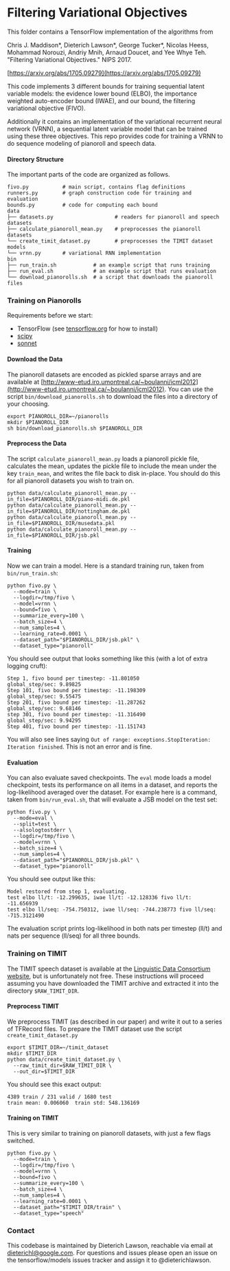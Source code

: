 # Filtering Variational Objectives

This folder contains a TensorFlow implementation of the algorithms from

Chris J. Maddison\*, Dieterich Lawson\*, George Tucker\*, Nicolas Heess, Mohammad Norouzi, Andriy Mnih, Arnaud Doucet, and Yee Whye Teh. "Filtering Variational Objectives." NIPS 2017.

[https://arxiv.org/abs/1705.09279](https://arxiv.org/abs/1705.09279)

This code implements 3 different bounds for training sequential latent variable models: the evidence lower bound (ELBO), the importance weighted auto-encoder bound (IWAE), and our bound, the filtering variational objective (FIVO).

Additionally it contains an implementation of the variational recurrent neural network (VRNN), a sequential latent variable model that can be trained using these three objectives. This repo provides code for training a VRNN to do sequence modeling of pianoroll and speech data.

#### Directory Structure
The important parts of the code are organized as follows.

```
fivo.py           # main script, contains flag definitions
runners.py        # graph construction code for training and evaluation
bounds.py         # code for computing each bound
data
├── datasets.py                    # readers for pianoroll and speech datasets
├── calculate_pianoroll_mean.py    # preprocesses the pianoroll datasets
└── create_timit_dataset.py        # preprocesses the TIMIT dataset
models
└── vrnn.py       # variational RNN implementation
bin
├── run_train.sh            # an example script that runs training
├── run_eval.sh             # an example script that runs evaluation
└── download_pianorolls.sh  # a script that downloads the pianoroll files
```

### Training on Pianorolls

Requirements before we start:

* TensorFlow (see [tensorflow.org](http://tensorflow.org) for how to install)
* [scipy](https://www.scipy.org/)
* [sonnet](https://github.com/deepmind/sonnet)


#### Download the Data

The pianoroll datasets are encoded as pickled sparse arrays and are available at [http://www-etud.iro.umontreal.ca/~boulanni/icml2012](http://www-etud.iro.umontreal.ca/~boulanni/icml2012). You can use the script `bin/download_pianorolls.sh` to download the files into a directory of your choosing.
```
export PIANOROLL_DIR=~/pianorolls
mkdir $PIANOROLL_DIR
sh bin/download_pianorolls.sh $PIANOROLL_DIR
```

#### Preprocess the Data

The script `calculate_pianoroll_mean.py` loads a pianoroll pickle file, calculates the mean, updates the pickle file to include the mean under the key `train_mean`, and writes the file back to disk in-place. You should do this for all pianoroll datasets you wish to train on.

```
python data/calculate_pianoroll_mean.py --in_file=$PIANOROLL_DIR/piano-midi.de.pkl
python data/calculate_pianoroll_mean.py --in_file=$PIANOROLL_DIR/nottingham.de.pkl
python data/calculate_pianoroll_mean.py --in_file=$PIANOROLL_DIR/musedata.pkl
python data/calculate_pianoroll_mean.py --in_file=$PIANOROLL_DIR/jsb.pkl
```

#### Training

Now we can train a model. Here is a standard training run, taken from `bin/run_train.sh`:
```
python fivo.py \
  --mode=train \
  --logdir=/tmp/fivo \
  --model=vrnn \
  --bound=fivo \
  --summarize_every=100 \
  --batch_size=4 \
  --num_samples=4 \
  --learning_rate=0.0001 \
  --dataset_path="$PIANOROLL_DIR/jsb.pkl" \
  --dataset_type="pianoroll"
```

You should see output that looks something like this (with a lot of extra logging cruft):

```
Step 1, fivo bound per timestep: -11.801050
global_step/sec: 9.89825
Step 101, fivo bound per timestep: -11.198309
global_step/sec: 9.55475
Step 201, fivo bound per timestep: -11.287262
global_step/sec: 9.68146
step 301, fivo bound per timestep: -11.316490
global_step/sec: 9.94295
Step 401, fivo bound per timestep: -11.151743
```
You will also see lines saying `Out of range: exceptions.StopIteration: Iteration finished`. This is not an error and is fine.
#### Evaluation

You can also evaluate saved checkpoints. The `eval` mode loads a model checkpoint, tests its performance on all items in a dataset, and reports the log-likelihood averaged over the dataset. For example here is a command, taken from `bin/run_eval.sh`, that will evaluate a JSB model on the test set:

```
python fivo.py \
  --mode=eval \
  --split=test \
  --alsologtostderr \
  --logdir=/tmp/fivo \
  --model=vrnn \
  --batch_size=4 \
  --num_samples=4 \
  --dataset_path="$PIANOROLL_DIR/jsb.pkl" \
  --dataset_type="pianoroll"
```

You should see output like this:
```
Model restored from step 1, evaluating.
test elbo ll/t: -12.299635, iwae ll/t: -12.128336 fivo ll/t: -11.656939
test elbo ll/seq: -754.750312, iwae ll/seq: -744.238773 fivo ll/seq: -715.3121490
```
The evaluation script prints log-likelihood in both nats per timestep (ll/t) and nats per sequence (ll/seq) for all three bounds.

### Training on TIMIT

The TIMIT speech dataset is available at the [Linguistic Data Consortium website](https://catalog.ldc.upenn.edu/LDC93S1), but is unfortunately not free. These instructions will proceed assuming you have downloaded the TIMIT archive and extracted it into the directory `$RAW_TIMIT_DIR`.

#### Preprocess TIMIT

We preprocess TIMIT (as described in our paper) and write it out to a series of TFRecord files. To prepare the TIMIT dataset use the script `create_timit_dataset.py`
```
export $TIMIT_DIR=~/timit_dataset
mkdir $TIMIT_DIR
python data/create_timit_dataset.py \
  --raw_timit_dir=$RAW_TIMIT_DIR \
  --out_dir=$TIMIT_DIR
```
You should see this exact output:
```
4389 train / 231 valid / 1680 test
train mean: 0.006060  train std: 548.136169
```

#### Training on TIMIT
This is very similar to training on pianoroll datasets, with just a few flags switched.
```
python fivo.py \
  --mode=train \
  --logdir=/tmp/fivo \
  --model=vrnn \
  --bound=fivo \
  --summarize_every=100 \
  --batch_size=4 \
  --num_samples=4 \
  --learning_rate=0.0001 \
  --dataset_path="$TIMIT_DIR/train" \
  --dataset_type="speech"
```

### Contact

This codebase is maintained by Dieterich Lawson, reachable via email at dieterichl@google.com. For questions and issues please open an issue on the tensorflow/models issues tracker and assign it to @dieterichlawson.
